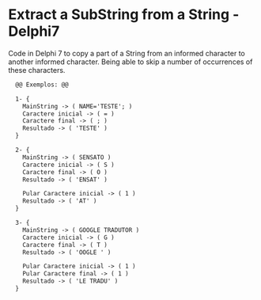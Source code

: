 # Extract a SubString from a String - Delphi7
Code in Delphi 7 to copy a part of a String from an informed character to another informed character. Being able to skip a number of occurrences of these characters.

```diff
  @@ Exemplos: @@

  1- {
    MainString -> ( NAME='TESTE'; )
    Caractere inicial -> ( = )
    Caractere final -> ( ; )
    Resultado -> ( 'TESTE' )
  }

  2- {
    MainString -> ( SENSATO )
    Caractere inicial -> ( S )
    Caractere final -> ( O )
    Resultado -> ( 'ENSAT' )

    Pular Caractere inicial -> ( 1 )
    Resultado -> ( 'AT' )
  } 

  3- {
    MainString -> ( GOOGLE TRADUTOR )
    Caractere inicial -> ( G )
    Caractere final -> ( T )
    Resultado -> ( 'OOGLE ' )

    Pular Caractere inicial -> ( 1 )
    Pular Caractere final -> ( 1 )
    Resultado -> ( 'LE TRADU' )
  } 
```
